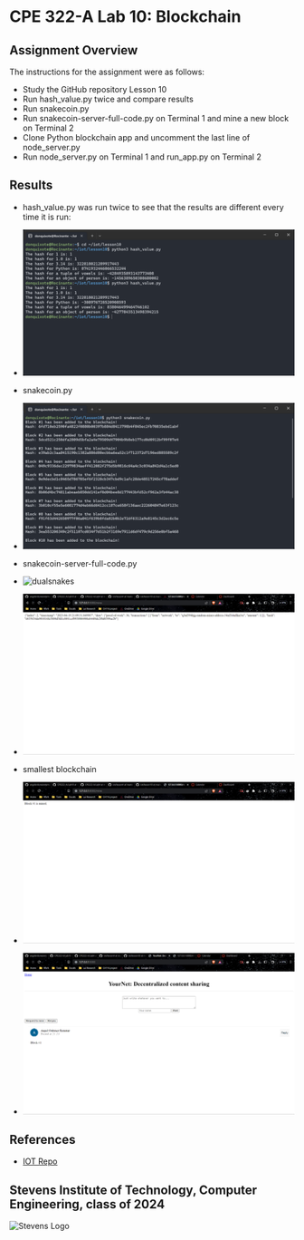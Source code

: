 # CPE 322-A Lab 10: Blockchain


## Assignment Overview 
The instructions for the assignment were as follows:
* Study the GitHub repository Lesson 10
* Run hash_value.py twice and compare results
* Run snakecoin.py
* Run snakecoin-server-full-code.py on Terminal 1 and mine a new block on Terminal 2
* Clone Python blockchain app and uncomment the last line of node_server.py
* Run node_server.py on Terminal 1 and run_app.py on Terminal 2

## Results
* hash_value.py was run twice to see that the results are different every time it is run:
* ![hash](images/hashvalues.png)

* snakecoin.py
* ![snake](images/snakecoin.png)

* snakecoin-server-full-code.py
* ![dualsnakes](images/dualtrerminalssnakecoin.png)
* ![snakecoinmine](images/snakecoinmine.png)

* smallest blockchain
* ![mined](images/block1mined.png)
* ![post](images/yournetpost.png)

## References
* [IOT Repo](https://github.com/kevinwlu/iot)

## Stevens Institute of Technology, Computer Engineering, class of 2024
![Stevens Logo](https://web.stevens.edu/news/newspoints/brand-logos/2020/Circular/Stevens-Circular-Logo-2020_RED.png)

